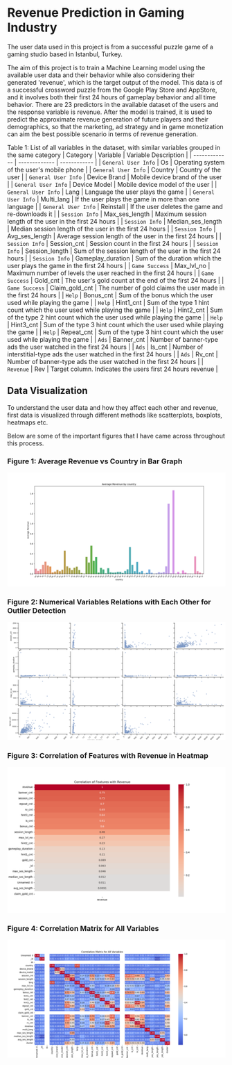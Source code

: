# Revenue Prediction in Gaming Industry
The user data used in this project is from a successful puzzle game of a gaming studio based in Istanbul, Turkey.

The aim of this project is to train a Machine Learning model using the available user data and their behavior while also considering their generated 'revenue', which is the target output of the model. This data is of a successful crossword puzzle from the Google Play Store and AppStore, and it involves both their first 24 hours of gameplay behavior and all time behavior. There are 23 predictors in the available dataset of the users and the response variable is revenue. After the model is trained, it is used to predict the approximate revenue generation of future players and their demographics, so that the marketing, ad strategy and in game monetization can aim the best possible scenario in terms of revenue generation.


Table 1: List of all variables in the dataset, with similar variables grouped in the same category
| Category  | Variable | Variable Description |
| ------------- | ------------- | ------------ |
| `General User Info`  | Os  | Operating system of the user's mobile phone |
| `General User Info`  | Country  | Country of the user |
| `General User Info`  | Device Brand  | Mobile device brand of the user |
| `General User Info`  | Device Model  | Mobile device model of the user |
| `General User Info`  | Lang  | Language the user plays the game |
| `General User Info`  | Multi_lang  | If the user plays the game in more than one language |
| `General User Info`  | Reinstall  | If the user deletes the game and re-downloads it |
| `Session Info`  | Max_ses_length  | Maximum session length of the user in the first 24 hours |
| `Session Info`  | Median_ses_length  | Median session length of the user in the first 24 hours |
| `Session Info`  | Avg_ses_length  | Average session length of the user in the first 24 hours |
| `Session Info`  | Session_cnt  | Session count in the first 24 hours |
| `Session Info`  | Session_length  | Sum of the session length of the user in the first 24 hours |
| `Session Info`  | Gameplay_duration | Sum of the duration which the user plays the game in  the first 24 hours |
| `Game Success` | Max_lvl_no | Maximum number of levels the user reached in the first 24 hours |
| `Game Success` | Gold_cnt | The user's gold count at the end of the first 24 hours |
| `Game Success` | Claim_gold_cnt | The number of gold claims the user made in the first 24 hours |
| `Help` | Bonus_cnt | Sum of the bonus which the user used while playing the game |
| `Help` | Hint1_cnt | Sum of the type 1 hint count which the user used while playing the game |
| `Help` | Hint2_cnt | Sum of the type 2 hint count which the user used while playing the game |
| `Help` | Hint3_cnt | Sum of the type 3 hint count which the user used while playing the game |
| `Help` | Repeat_cnt | Sum of the type 3 hint count which the user used while playing the game |
| `Ads` | Banner_cnt | Number of banner-type ads the user watched in the first 24 hours |
| `Ads` | Is_cnt | Number of interstitial-type ads the user watched in the first 24 hours |
| `Ads` | Rv_cnt | Number of banner-type ads the user watched in the first 24 hours |
| `Revenue` | Rev | Target column. Indicates the users first 24 hours revenue |

## Data Visualization
To understand the user data and how they affect each other and revenue, first data is visualized through different methods like scatterplots, boxplots, heatmaps etc.

Below are some of the important figures that I have came across throughout this process.
### Figure 1: Average Revenue vs Country in Bar Graph
![Figure 1: Average Revenue vs Country in Bar Graph.](https://github.com/demirelozan/liveOpsGamingUserDataPrediction/blob/main/gamingUserDataFigures/Average%20Revenue%20by%20country.png)

### Figure 2: Numerical Variables Relations with Each Other for Outlier Detection
![Figure 2: Numerical Variables Relations with Each Other for Outlier Detection.](https://github.com/demirelozan/liveOpsGamingUserDataPrediction/blob/main/gamingUserDataFigures/Figure_1%20Updated%20v3.png?raw=true)

### Figure 3: Correlation of Features with Revenue in Heatmap
![Figure 3: Correlation of Features with Revenue in Heatmap.](https://github.com/demirelozan/liveOpsGamingUserDataPrediction/blob/main/gamingUserDataFigures/Correlation%20of%20Features%20with%20Revenue.png?raw=true)

### Figure 4: Correlation Matrix for All Variables
![Figure 4: Correlation Matrix for All Variables.](https://github.com/demirelozan/liveOpsGamingUserDataPrediction/blob/main/gamingUserDataFigures/Correlation%20Matrix%20for%20All%20Variables.png?raw=true)
